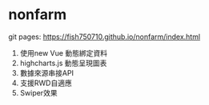 # nonfarm

git pages: https://fish750710.github.io/nonfarm/index.html

1. 使用new Vue 動態綁定資料
2. highcharts.js 動態呈現圖表
3. 數據來源串接API
4. 支援RWD自適應
5. Swiper效果
